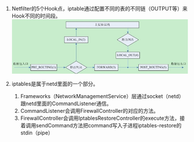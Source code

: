 1. Netfilter的5个Hook点，iptable通过配置不同的表的不同链（OUTPUT等）来Hook不同的时间段。
    ![](../MdPicture/21)

2. iptables是属于netd里面的一个部分。
    1. Frameworks（NetworkManagementService）层通过socket（netd）跟netd里面的CommandListener通信。
    2. CommandListener会调用FirewallController的对应的方法。
    3. FirewallController会调用IptablesRestoreController的execute方法，接着调用sendCommand方法把command写入子进程iptables-restore的stdin（pipe）
